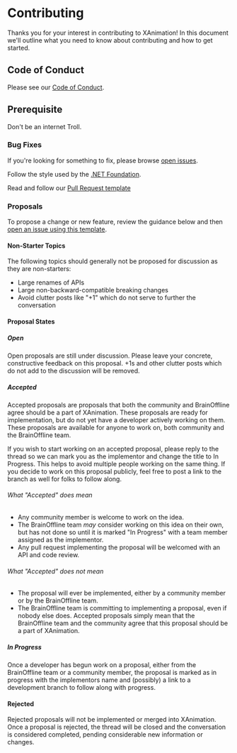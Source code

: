 # Contributing

Thanks you for your interest in contributing to XAnimation! In this document we'll outline what you need to know about contributing and how to get started.

## Code of Conduct

Please see our [Code of Conduct](CODE_OF_CONDUCT.md).

## Prerequisite

Don't be an internet Troll.

### Bug Fixes

If you're looking for something to fix, please browse [open issues](https://github.com/BrainOffline/XAnimation/issues). 

Follow the style used by the [.NET Foundation](https://github.com/dotnet/corefx/blob/master/Documentation/coding-guidelines/coding-style.md).

Read and follow our [Pull Request template](PULL_REQUEST_TEMPLATE.md)

### Proposals

To propose a change or new feature, review the guidance below and then [open an issue using this template](https://github.com/BrainOffline/XAnimation/issues).

#### Non-Starter Topics
The following topics should generally not be proposed for discussion as they are non-starters:

* Large renames of APIs
* Large non-backward-compatible breaking changes
* Avoid clutter posts like "+1" which do not serve to further the conversation

#### Proposal States
##### Open
Open proposals are still under discussion. Please leave your concrete, constructive feedback on this proposal. +1s and other clutter posts which do not add to the discussion will be removed.

##### Accepted
Accepted proposals are proposals that both the community and BrainOffline agree should be a part of XAnimation. These proposals are ready for implementation, but do not yet have a developer actively working on them. These proposals are available for anyone to work on, both community and the BrainOffline team.

If you wish to start working on an accepted proposal, please reply to the thread so we can mark you as the implementor and change the title to In Progress. This helps to avoid multiple people working on the same thing. If you decide to work on this proposal publicly, feel free to post a link to the branch as well for folks to follow along.

###### What "Accepted" does mean
* Any community member is welcome to work on the idea.
* The BrainOffline team _may_ consider working on this idea on their own, but has not done so until it is marked "In Progress" with a team member assigned as the implementor.
* Any pull request implementing the proposal will be welcomed with an API and code review.

###### What "Accepted" does not mean
* The proposal will ever be implemented, either by a community member or by the BrainOffline team.
* The BrainOffline team is committing to implementing a proposal, even if nobody else does. Accepted proposals simply mean that the BrainOffline team and the community agree that this proposal should be a part of XAnimation.

##### In Progress
Once a developer has begun work on a proposal, either from the BrainOffline team or a community member, the proposal is marked as in progress with the implementors name and (possibly) a link to a development branch to follow along with progress.

#### Rejected
Rejected proposals will not be implemented or merged into XAnimation. Once a proposal is rejected, the thread will be closed and the conversation is considered completed, pending considerable new information or changes.
